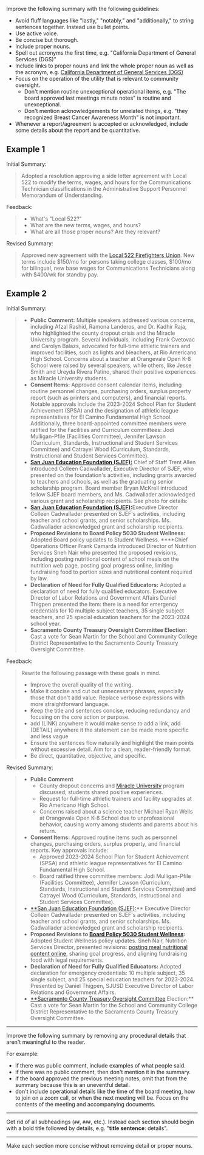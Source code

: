 Improve the following summary with the following guidelines:

- Avoid fluff languages like "lastly," "notably," and "additionally," to string sentences together. Instead use bullet points.
- Use active voice.
- Be concise but thorough.
- Include proper nouns.
- Spell out acronyms the first time, e.g. "California Department of General Services (DGS)"
- Include links to proper nouns and link the whole proper noun as well as the acronym, e.g. [California Department of General Services (DGS)](https://www.dgs.ca.gov/)
- Focus on the operation of the utility that is relevant to community oversight.
	- Don't mention routine unexceptional operational items, e.g. "The board approved last meetings minute notes" is routine and unexceptional.
	- Don't mention acknowledgements for unrelated things, e.g.  "they recognized Breast Cancer Awareness Month" is not important.
- Whenever a report/agreement is accepted or acknowledged, include some details about the report and be quantitative.


## Example 1

Initial Summary:

> Adopted a resolution approving a side letter agreement with Local 522 to modify the terms, wages, and hours for the Communications Technician classifications in the Administrative Support Personnel Memorandum of Understanding.

Feedback:

> - What's "Local 522?"
> - What are the new terms, wages, and hours?
> - What are all those proper nouns? Are they relevant?

Revised Summary:

> Approved new agreement with the [Local 522 Firefighters Union](https://www.sacareafirefighters.org). New terms include $150/mo for persons taking college classes, $100/mo for bilingual, new base wages for Communications Technicians along with $400/wk for standby pay.

## Example 2

Initial Summary:

> - **Public Comment:** Multiple speakers addressed various concerns, including Afzal Rashid, Ramona Landeros, and Dr. Kadhir Raja, who highlighted the county dropout crisis and the Miracle University program. Several individuals, including Frank Cvetovac and Carolyn Balazs, advocated for full-time athletic trainers and improved facilities, such as lights and bleachers, at Rio Americano High School. Concerns about a teacher at Orangevale Open K-8 School were raised by several speakers, while others, like Jesse Smith and Ureyda Rivera Patino, shared their positive experiences as Miracle University students.
> - **Consent Items:** Approved consent calendar items, including routine personnel changes, purchasing orders, surplus property report (such as printers and computers), and financial reports. Notable approvals include the 2023-2024 School Plan for Student Achievement (SPSA) and the designation of athletic league representatives for El Camino Fundamental High School. Additionally, three board-appointed committee members were ratified for the Facilities and Curriculum committees: Jodi Mulligan-Pfile (Facilities Committee), Jennifer Lawson (Curriculum, Standards, Instructional and Student Services Committee) and Catrayel Wood (Curriculum, Standards, Instructional and Student Services Committee).
> - [**San Juan Education Foundation (SJEF):**](https://www.sanjuaneducationfoundation.org/) Chief of Staff Trent Allen introduced Colleen Cadwallader, Executive Director of SJEF, who presented on the foundation's activities, including grants awarded to teachers and schools, as well as the graduating senior scholarship program. Board member Bryan McKrell introduced fellow SJEF board members, and Ms. Cadwallader acknowledged various grant and scholarship recipients. See photo for details:
> - [**San Juan Education Foundation (SJEF):**](https://www.sanjuaneducationfoundation.org/)Executive Director Colleen Cadwallader presented on SJEF's activities, including teacher and school grants, and senior scholarships. Ms. Cadwallader acknowledged grant and scholarship recipients.
> - **Proposed Revisions to Board Policy 5030 Student Wellness:** Adopted Board policy updates to Student Wellness. ****Chief Operations Officer Frank Camarda introduced Director of Nutrition Services Sneh Nair who presented the proposed revisions, including posting nutritional content of school meals on the nutrition web page, posting goal progress online, limiting fundraising food to portion sizes and nutritional content required by law.
> - **Declaration of Need for Fully Qualified Educators:** Adopted a declaration of need for fully qualified educators. Executive Director of Labor Relations and Government Affairs Daniel Thigpen presented the item: there is a need for emergency credentials for 10 multiple subject teachers, 35 single subject teachers, and 25 special education teachers for the 2023-2024 school year.
> - **Sacramento County Treasury Oversight Committee Election:** Cast a vote for Sean Martin for the School and Community College District Representative to the Sacramento County Treasury Oversight Committee.

Feedback:
> Rewrite the following passage with these goals in mind.
> - Improve the overall quality of the writing.
> - Make it concise and cut out unnecessary phrases, especially those that don't add value. Replace verbose expressions with more straightforward language.
> - Keep the title and sentences concise, reducing redundancy and focusing on the core action or purpose.
> - add (LINK) anywhere it would make sense to add a link, add (DETAIL) anywhere it the statement can be made more specific and less vague
> - Ensure the sentences flow naturally and highlight the main points without excessive detail. Aim for a clean, reader-friendly format.
> - Be direct, quantitative, objective, and specific.

Revised Summary:
> - **Public Comment**
>     - County dropout concerns and [Miracle University](https://miracleuniversity.net/) program discussed; students shared positive experiences.
>     - Request for full-time athletic trainers and facility upgrades at Rio Americano High School.
>     - Concerns raised about a science teacher Michael Ryan Wells at Orangevale Open K-8 School due to unprofessional behavior, causing worry among students and parents about his return.
> - **Consent Items:** Approved routine items such as personnel changes, purchasing orders, surplus property, and financial reports. Key approvals include:
>     - Approved 2023-2024 School Plan for Student Achievement (SPSA) and athletic league representatives for El Camino Fundamental High School.
>     - Board ratified three committee members: Jodi Mulligan-Pfile (Facilities Committee), Jennifer Lawson (Curriculum, Standards, Instructional and Student Services Committee) and Catrayel Wood (Curriculum, Standards, Instructional and Student Services Committee).
> - [**San Juan Education Foundation (SJEF):](https://www.sanjuaneducationfoundation.org/)** Executive Director Colleen Cadwallader presented on SJEF's activities, including teacher and school grants, and senior scholarships. Ms. Cadwallader acknowledged grant and scholarship recipients.
> - **Proposed Revisions to [Board Policy 5030 Student Wellness](https://simbli.eboardsolutions.com/Policy/ViewPolicy.aspx?S=36030833&revid=plusqYJ6ieQtxGM7xgplusnkiBPQ==&ptid=amIgTZiB9plushNjl6WXhfiOQ==&secid=9slshUHzTHxaaYMVf6zKpJz3Q==&PG=6&IRP=0&isPndg=false):** Adopted Student Wellness policy updates. Sneh Nair, Nutrition Services Director, presented revisions: [posting meal nutritional content online](https://www.sanjuan.edu/resources/school-meals), sharing goal progress, and aligning fundraising food with legal requirements.
> - **Declaration of Need for Fully Qualified Educators:** Adopted declaration for emergency credentials: 10 multiple subject, 35 single subject, and 25 special education teachers for 2023-2024. Presented by Daniel Thigpen, SJUSD Executive Director of Labor Relations and Government Affairs.
> - [**Sacramento County Treasury Oversight Committee](https://finance.saccounty.gov/Investments/Pages/Oversite.aspx) Election:** Cast a vote for Sean Martin for the School and Community College District Representative to the Sacramento County Treasury Oversight Committee.

---

Improve the following summary by removing any procedural details that aren't meaningful to the reader.

For example:
- if there was public comment, include examples of what people said.
- if there was no public comment, then don't mention it in the summary.
- if the board approved the previous meeting notes, omit that from the summary because this is an uneventful detail.
- don't include operational details like the time of the board meeting, how to join on a zoom call, or when the next meeting will be. Focus on the contents of the meeting and accompanying documents.

---

Get rid of all subheadings (`##`, `###`, etc.). Instead each section should begin with a bold title followed by details, e.g. "**title sentence**: details".

---

Make each section more concise without removing detail or proper nouns.
